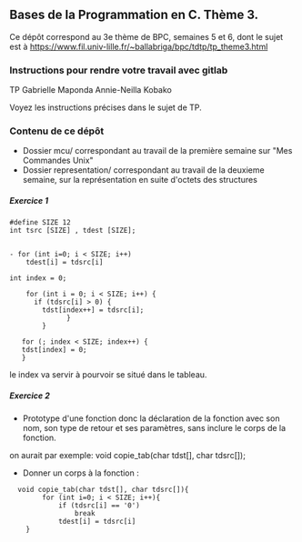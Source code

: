 ## Bases de la Programmation en C. Thème 3.

Ce dépôt correspond au 3e thème de BPC, semaines 5 et 6, dont le sujet est à https://www.fil.univ-lille.fr/~ballabriga/bpc/tdtp/tp_theme3.html

###  Instructions pour rendre votre travail avec gitlab

TP 
Gabrielle Maponda 
Annie-Neilla Kobako

Voyez les instructions précises dans le sujet de TP. 

### Contenu de ce dépôt

 * Dossier mcu/ correspondant au travail de la première semaine sur "Mes Commandes Unix"
 * Dossier representation/ correspondant au travail de la deuxieme semaine, sur la représentation en suite d'octets des structures
 
##### Exercice 1 
```
#define SIZE 12
int tsrc [SIZE] , tdest [SIZE];


- for (int i=0; i < SIZE; i++)
    tdest[i] = tdsrc[i]
```

```
int index = 0;

    for (int i = 0; i < SIZE; i++) {
      if (tdsrc[i] > 0) {
        tdst[index++] = tdsrc[i];
              }
        }

   for (; index < SIZE; index++) {
   tdst[index] = 0;
   }
```
le index va servir à pourvoir se situé dans le tableau.

##### Exercice 2 

- Prototype d'une fonction donc la déclaration de la fonction avec son nom, 
son type de retour et ses paramètres, sans inclure le corps de la fonction.

on aurait par exemple: 
void copie_tab(char tdst[], char tdsrc[]);

- Donner un corps à la fonction : 
```
  void copie_tab(char tdst[], char tdsrc[]){
        for (int i=0; i < SIZE; i++){
            if (tdsrc[i] == '0')
                break
            tdest[i] = tdsrc[i]
    }
```

